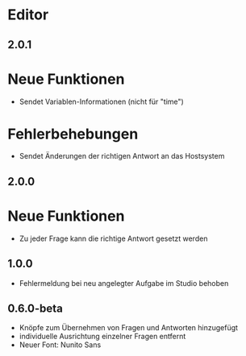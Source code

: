 Editor
======
## 2.0.1
# Neue Funktionen
- Sendet Variablen-Informationen (nicht für "time")

# Fehlerbehebungen
- Sendet Änderungen der richtigen Antwort an das Hostsystem


## 2.0.0
# Neue Funktionen
- Zu jeder Frage kann die richtige Antwort gesetzt werden

## 1.0.0
- Fehlermeldung bei neu angelegter Aufgabe im Studio behoben

## 0.6.0-beta
- Knöpfe zum Übernehmen von Fragen und Antworten hinzugefügt
- individuelle Ausrichtung einzelner Fragen entfernt
- Neuer Font: Nunito Sans
